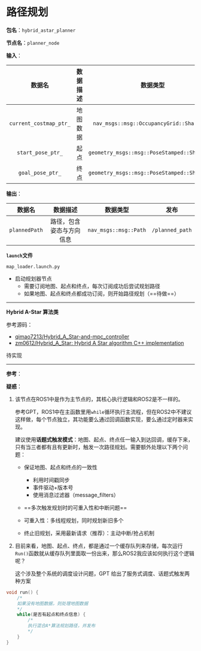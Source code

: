 # 路径规划

**包名**：`hybrid_astar_planner`

**节点名**：`planner_node`

**输入**：

|         数据名         | 数据描述 |                   数据类型                   |       订阅       |
| :--------------------: | :------: | :------------------------------------------: | :--------------: |
| `current_costmap_ptr_` | 地图数据 |  `nav_msgs::msg::OccupancyGrid::SharedPtr`   | `/processed_map` |
|   `start_pose_ptr_`    |   起点   | `geometry_msgs::msg::PoseStamped::SharedPtr` |  `/start_point`  |
|    `goal_pose_ptr_`    |   终点   | `geometry_msgs::msg::PoseStamped::SharedPtr` |   `/goal_pose`   |

**输出**：	

|    数据名     |         数据描述         |       数据类型        |      发布       |
| :-----------: | :----------------------: | :-------------------: | :-------------: |
| `plannedPath` | 路径，包含姿态与方向信息 | `nav_msgs::msg::Path` | `/planned_path` |

**`launch`文件**

`map_loader.launch.py`

* 启动规划器节点
  * 需要订阅地图、起点和终点，每次订阅成功后尝试规划路径
  * 如果地图、起点和终点都成功订阅，则开始路径规划（==待做==）

****

**Hybrid A-Star 算法类**

参考源码：

* [qimao7213/Hybrid_A_Star-and-mpc_controller](https://github.com/qimao7213/Hybrid_A_Star-and-mpc_controller/tree/main)
* [zm0612/Hybrid_A_Star: Hybrid A Star algorithm C++ implementation](https://github.com/zm0612/Hybrid_A_Star)

待实现



****



**参考**：





**疑惑**：

1. 该节点在ROS1中是作为主节点的，其核心执行逻辑和ROS2是不一样的。

   参考GPT，ROS1中在主函数里用`while`循环执行主流程，但在ROS2中不建议这样做，每个节点独立，其功能要么通过回调函数实现，要么通过定时器来实现。

   建议使用**话题式触发模式**：地图、起点、终点任一输入到达回调，缓存下来，只有当三者都有且有更新时，触发一次路径规划。需要额外处理以下两个问题：

   * 保证地图、起点和终点的一致性

     *  利用时间戳同步
     * 事件驱动+版本号
     * 使用消息过滤器（message_filters）

   *  ==多次触发规划时的可重入性和中断问题==

     * 可重入性：多线程规划，同时规划新旧多个
     * 终止旧规划，采用最新请求（推荐）：主动中断/抢占机制

     

2. 目前来看，地图、起点、终点，都是通过一个缓存队列来存储，每次运行`Run()`函数就从缓存队列里面取一份出来，那么ROS2我应该如何执行这个逻辑呢？

   这个涉及整个系统的调度设计问题，GPT 给出了服务式调度、话题式触发两种方案



```cpp
void run() {
    /*
   	如果没有地图数据，则处理地图数据
    */
    while(是否有起点和终点信息) {
        /*
        执行混合A*算法规划路径，并发布
        */
    }
}
```



